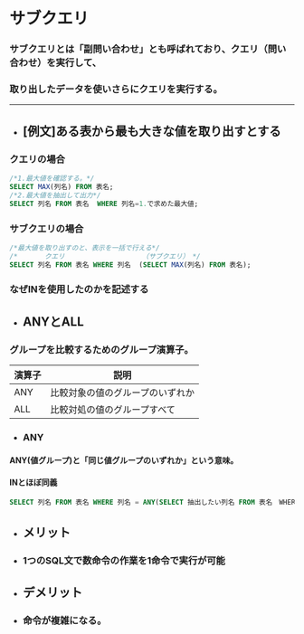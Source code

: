 # サブクエリ
### サブクエリとは「副問い合わせ」とも呼ばれており、クエリ（問い合わせ）を実行して、
### 取り出したデータを使いさらにクエリを実行する。
---
- ## [例文]ある表から最も大きな値を取り出すとする
### クエリの場合
```sql
/*1.最大値を確認する。*/
SELECT MAX(列名) FROM 表名;
/*2.最大値を抽出して出力*/
SELECT 列名 FROM 表名  WHERE 列名=1.で求めた最大値;
```
### サブクエリの場合
```sql
/*最大値を取り出すのと、表示を一括で行える*/
/*　　　　クエリ　　　　　　　　　　　　（サブクエリ）　*/
SELECT 列名 FROM 表名 WHERE 列名  (SELECT MAX(列名) FROM 表名);
```

### なぜINを使用したのかを記述する


- ## ANYとALL
### グループを比較するためのグループ演算子。

|演算子|説明|
|---|---|
|ANY|比較対象の値のグループのいずれか|
|ALL|比較対処の値のグループすべて|

- ### ANY
#### ANY(値グループ)と「同じ値グループのいずれか」という意味。
#### INとほぼ同義
```sql
SELECT 列名 FROM 表名 WHERE 列名 = ANY(SELECT 抽出したい列名 FROM 表名　WHERE 条件 ) 
```

- ## メリット
 - ### 1つのSQL文で数命令の作業を1命令で実行が可能
- ## デメリット
 - ### 命令が複雑になる。
 
 
